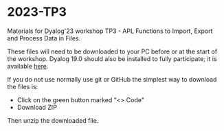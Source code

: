 # 2023-TP3
Materials for Dyalog'23 workshop TP3 - APL Functions to Import, Export and
Process Data in Files.

These files will need to be downloaded to your PC before or at the start of the
workshop. Dyalog 19.0 should also be installed to fully participate; it is
available
[here](https://www.dyalog.com/uploads/conference/dyalog23/presentations/).

If you do not use normally use git or GitHub the simplest way to download the
files is:

* Click on the green button marked "<> Code"
* Download ZIP

Then unzip the downloaded file.
